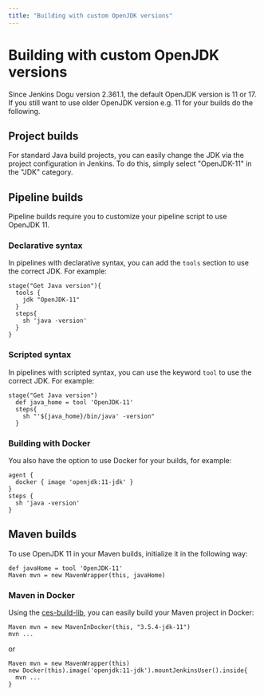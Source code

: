 ```yaml
---
title: "Building with custom OpenJDK versions"
---
```


# Building with custom OpenJDK versions

Since Jenkins Dogu version 2.361.1, the default OpenJDK version is 11 or 17. If you still want to use older OpenJDK version e.g. 11 for your builds do the following.

## Project builds

For standard Java build projects, you can easily change the JDK via the project configuration in Jenkins. To do this, simply select "OpenJDK-11" in the "JDK" category.
## Pipeline builds

Pipeline builds require you to customize your pipeline script to use OpenJDK 11.

### Declarative syntax

In pipelines with declarative syntax, you can add the `tools` section to use the correct JDK.
For example:

```
stage("Get Java version"){
  tools {
    jdk "OpenJDK-11"
  }
  steps{
    sh 'java -version'
  }
}
```

### Scripted syntax

In pipelines with scripted syntax, you can use the keyword `tool` to use the correct JDK.
For example:

```
stage("Get Java version")
  def java_home = tool 'OpenJDK-11'
  steps{
    sh "'${java_home}/bin/java' -version"
  }
```

### Building with Docker

You also have the option to use Docker for your builds, for example:

```
agent {
  docker { image 'openjdk:11-jdk' }
}
steps {
  sh 'java -version'
}
```

## Maven builds

To use OpenJDK 11 in your Maven builds, initialize it in the following way:

```
def javaHome = tool 'OpenJDK-11'
Maven mvn = new MavenWrapper(this, javaHome)
```

### Maven in Docker

Using the [ces-build-lib](https://github.com/cloudogu/ces-build-lib), you can easily build your Maven project in Docker:

```
Maven mvn = new MavenInDocker(this, "3.5.4-jdk-11")
mvn ...
```

or

```
Maven mvn = new MavenWrapper(this)
new Docker(this).image('openjdk:11-jdk').mountJenkinsUser().inside{
  mvn ...
}
```

